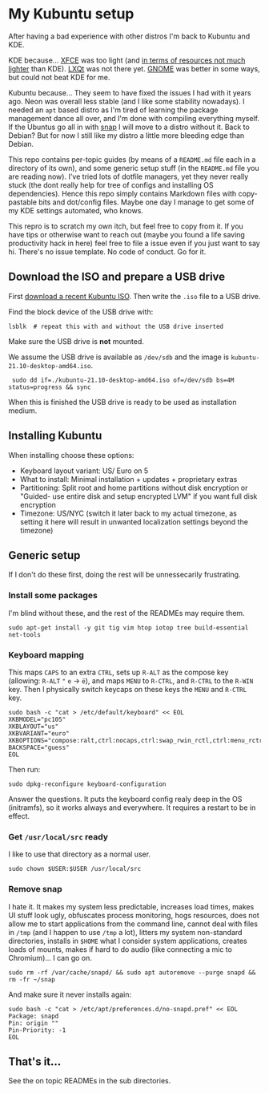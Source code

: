 # My Kubuntu setup

After having a bad experience with other distros I'm back to Kubuntu and KDE.

KDE because... [XFCE](https://www.xfce.org) was too light (and [in terms of resources not much lighter](https://www.forbes.com/sites/jasonevangelho/2019/10/23/bold-prediction-kde-will-steal-the-lightweight-linux-desktop-crown-in-2020) than KDE). [LXQt](https://lxqt.org) was not there yet. [GNOME](https://www.gnome.org/gnome-3) was better in some ways, but could not beat KDE for me.

Kubuntu because... They seem to have fixed the issues I had with it years ago. Neon was overall less stable (and I like some stability nowadays). I needed an `apt` based distro as I'm tired of learning the package management dance all over, and I'm done with compiling everything myself. If the Ubuntus go all in with [snap](/docs/installing-snapd) I will move to a distro without it. Back to Debian? But for now I still like my distro a little more bleeding edge than Debian.

This repo contains per-topic guides (by means of a `README.md` file each in a directory of its own), and some generic setup stuff (in the `README.md` file you are reading now). I've tried lots of dotfile managers, yet they never really stuck (the dont really help for tree of configs and installing OS dependencies). Hence this repo simply contains Markdown files with copy-pastable bits and dot/config files. Maybe one day I manage to get some of my KDE settings automated, who knows.

This repro is to scratch my own itch, but feel free to copy from it. If you have tips or otherwise want to reach out (maybe you found a life saving productivity hack in here) feel free to file a issue even if you just want to say hi. There's no issue template. No code of conduct. Go for it.


## Download the ISO and prepare a USB drive

First [download a recent Kubuntu ISO](https://kubuntu.org/getkubuntu). Then write the `.iso` file to a USB drive.

Find the block device of the USB drive with:

    lsblk  # repeat this with and without the USB drive inserted

Make sure the USB drive is **not** mounted.

We assume the USB drive is available as `/dev/sdb` and the image is `kubuntu-21.10-desktop-amd64.iso`.

     sudo dd if=./kubuntu-21.10-desktop-amd64.iso of=/dev/sdb bs=4M status=progress && sync

When this is finished the USB drive is ready to be used as installation medium.


## Installing Kubuntu

When installing choose these options:

* Keyboard layout variant: US/ Euro on 5
* What to install: Minimal installation + updates + proprietary extras
* Partitioning: Split root and home partitions without disk encryption or "Guided- use entire disk and setup encrypted LVM" if you want full disk encryption
* Timezone: US/NYC (switch it later back to my actual timezone, as setting it here will result in unwanted localization settings beyond the timezone)


## Generic setup

If I don't do these first, doing the rest will be unnessecarily frustrating.


### Install some packages

I'm blind without these, and the rest of the READMEs may require them.

```
sudo apt-get install -y git tig vim htop iotop tree build-essential net-tools
```


### Keyboard mapping

This maps `CAPS` to an extra `CTRL`, sets up `R-ALT` as the compose key
(allowing: `R-ALT` `"` `e` → `ë`), and maps `MENU` to `R-CTRL`, and `R-CTRL` to the `R-WIN` key.
Then I physically switch keycaps on these keys the `MENU` and `R-CTRL` key.

```
sudo bash -c "cat > /etc/default/keyboard" << EOL
XKBMODEL="pc105"
XKBLAYOUT="us"
XKBVARIANT="euro"
XKBOPTIONS="compose:ralt,ctrl:nocaps,ctrl:swap_rwin_rctl,ctrl:menu_rctrl"
BACKSPACE="guess"
EOL
```

Then run:

```
sudo dpkg-reconfigure keyboard-configuration
```

Answer the questions. It puts the keyboard config realy deep in the OS (initramfs), so it works always and everywhere. It requires a restart to be in effect.


### Get `/usr/local/src` ready

I like to use that directory as a normal user.

```
sudo chown $USER:$USER /usr/local/src
```


### Remove snap

I hate it. It makes my system less predictable, increases load times, makes UI stuff look ugly, obfuscates process monitoring, hogs resources, does not allow me to start applications from the command line, cannot deal with files in `/tmp` (and I happen to use `/tmp` a lot), litters my system non-standard directories, installs in `$HOME` what I consider system applications, creates loads of mounts, makes if hard to do audio (like connecting a mic to Chromium)... I can go on.

```
sudo rm -rf /var/cache/snapd/ && sudo apt autoremove --purge snapd && rm -fr ~/snap
```

And make sure it never installs again:

```
sudo bash -c "cat > /etc/apt/preferences.d/no-snapd.pref" << EOL
Package: snapd
Pin: origin ""
Pin-Priority: -1
EOL
```


## That's it...

See the on topic READMEs in the sub directories.
